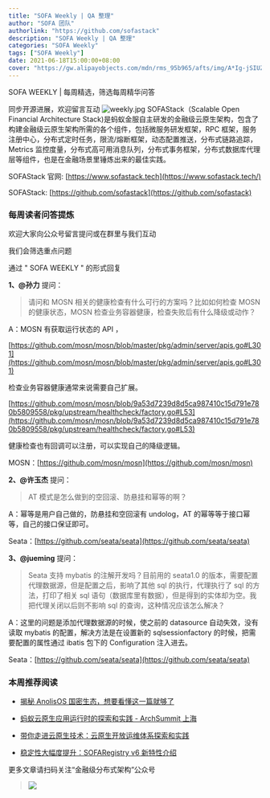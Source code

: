 ```yaml
---
title: "SOFA Weekly | QA 整理"
author: "SOFA 团队"
authorlink: "https://github.com/sofastack"
description: "SOFA Weekly | QA 整理"
categories: "SOFA Weekly"
tags: ["SOFA Weekly"]
date: 2021-06-18T15:00:00+08:00
cover: "https://gw.alipayobjects.com/mdn/rms_95b965/afts/img/A*Ig-jSIUZWx0AAAAAAAAAAAAAARQnAQ"
---
```

SOFA WEEKLY | 每周精选，筛选每周精华问答

同步开源进展，欢迎留言互动
![weekly.jpg](https://gw.alipayobjects.com/mdn/rms_95b965/afts/img/A*ARgKS6SuU7YAAAAAAAAAAAAAARQnAQ)
SOFAStack（Scalable Open Financial Architecture Stack)是蚂蚁金服自主研发的金融级云原生架构，包含了构建金融级云原生架构所需的各个组件，包括微服务研发框架，RPC 框架，服务注册中心，分布式定时任务，限流/熔断框架，动态配置推送，分布式链路追踪，Metrics 监控度量，分布式高可用消息队列，分布式事务框架，分布式数据库代理层等组件，也是在金融场景里锤炼出来的最佳实践。

SOFAStack 官网: [https://www.sofastack.tech](https://www.sofastack.tech/)

SOFAStack: [https://github.com/sofastack](https://github.com/sofastack)

### 每周读者问答提炼

欢迎大家向公众号留言提问或在群里与我们互动

我们会筛选重点问题

通过 " SOFA WEEKLY " 的形式回复

**1、@孙力** 提问：

> 请问和 MOSN 相关的健康检查有什么可行的方案吗？比如如何检查 MOSN 的健康状态，MOSN 检查业务容器健康，检查失败后有什么降级或动作？

A：MOSN 有获取运行状态的 API ，

[https://github.com/mosn/mosn/blob/master/pkg/admin/server/apis.go#L301](https://github.com/mosn/mosn/blob/master/pkg/admin/server/apis.go#L301)

检查业务容器健康通常来说需要自己扩展。

[https://github.com/mosn/mosn/blob/9a53d7239d8d5ca987410c15d791e780b5809558/pkg/upstream/healthcheck/factory.go#L53](https://github.com/mosn/mosn/blob/9a53d7239d8d5ca987410c15d791e780b5809558/pkg/upstream/healthcheck/factory.go#L53)

健康检查也有回调可以注册，可以实现自己的降级逻辑。

MOSN：[https://github.com/mosn/mosn](https://github.com/mosn/mosn)

**2、@许玉杰** 提问：

> AT 模式是怎么做到的空回滚、防悬挂和幂等的啊？

A：幂等是用户自己做的，防悬挂和空回滚有 undolog，AT 的幂等等于接口幂等，自己的接口保证即可。

Seata：[https://github.com/seata/seata](https://github.com/seata/seata)

**3、@jueming** 提问：

> Seata 支持 mybatis 的注解开发吗？目前用的 seata1.0 的版本，需要配置代理数据源，但是配置之后，影响了其他 sql 的执行，代理执行了 sql 的方法，打印了相关 sql 语句（数据库里有数据），但是得到的实体却为空。我把代理关闭以后则不影响 sql 的查询，这种情况应该怎么解决？

A：这里的问题是添加代理数据源的时候，使之前的 datasource 自动失效，没有读取 mybatis 的配置，解决方法是在设置新的 sqlsessionfactory 的时候，把需要配置的属性通过 ibatis 包下的 Configuration 注入进去。

Seata：[https://github.com/seata/seata](https://github.com/seata/seata)

### 本周推荐阅读

- [揭秘 AnolisOS 国密生态，想要看懂这一篇就够了](https://mp.weixin.qq.com/s?__biz=MzUzMzU5Mjc1Nw==&mid=2247488577&idx=1&sn=172642c14cc511e27aa882ca7586a4c4&chksm=faa0fb9bcdd7728db0fdceec44b44bb93f36664cbb33e3c50e61fcc05dbc2647ff65dfcda3ee&scene=21)

- [蚂蚁云原生应用运行时的探索和实践 - ArchSummit 上海](https://mp.weixin.qq.com/s?__biz=MzUzMzU5Mjc1Nw==&mid=2247488131&idx=1&sn=cd0b101c2db86b1d28e9f4fe07b0446e&chksm=faa0fd59cdd7744f14deeffd3939d386cff6cecdde512aa9ad00cef814c033355ac792001377&scene=21)

- [带你走进云原生技术：云原生开放运维体系探索和实践](https://mp.weixin.qq.com/s?__biz=MzUzMzU5Mjc1Nw==&mid=2247488044&idx=1&sn=ef6300d4b451723aa5001cd3deb17fbc&chksm=faa0fdf6cdd774e03ccd9130099674720a81e7e109ecf810af147e08778c6582636769646490&scene=21)

- [稳定性大幅度提升：SOFARegistry v6 新特性介绍](https://mp.weixin.qq.com/s?__biz=MzUzMzU5Mjc1Nw==&mid=2247487799&idx=1&sn=3f2c120cd6d6e653e0d7c2805e2935ae&chksm=faa0feedcdd777fbebe262adc8ce044455e2056945460d06b5d3af3588dfd3403ca2a976fa37&scene=21)

更多文章请扫码关注“金融级分布式架构”公众号

>![](https://gw.alipayobjects.com/mdn/rms_95b965/afts/img/A*s3UzR6VeQ6cAAAAAAAAAAAAAARQnAQ)
>
